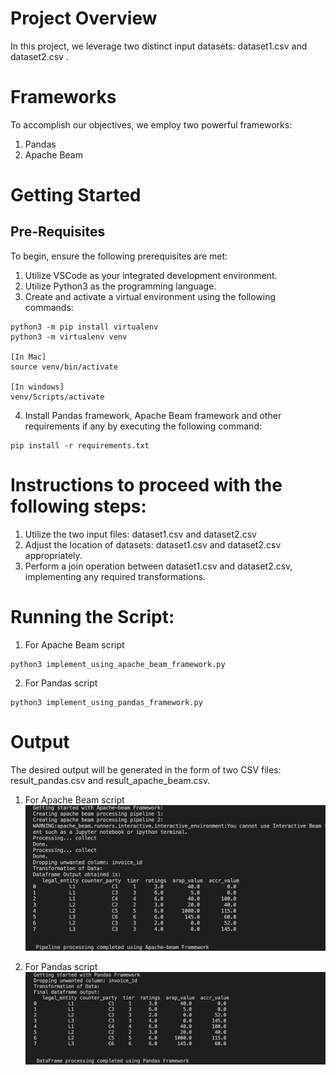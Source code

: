 # Project Overview

In this project, we leverage two distinct input datasets: dataset1.csv and dataset2.csv .

# Frameworks
To accomplish our objectives, we employ two powerful frameworks:

1. Pandas
2. Apache Beam

# Getting Started
## Pre-Requisites
To begin, ensure the following prerequisites are met:

1. Utilize VSCode as your integrated development environment.
2. Utilize Python3 as the programming language.
3. Create and activate a virtual environment using the following commands:
```
python3 -m pip install virtualenv
python3 -m virtualenv venv

[In Mac]
source venv/bin/activate

[In windows]
venv/Scripts/activate
```

4. Install Pandas framework, Apache Beam framework and other requirements if any by executing the following command:
```
pip install -r requirements.txt
```

# Instructions to proceed with the following steps:

1. Utilize the two input files: dataset1.csv and dataset2.csv
2. Adjust the location of datasets: dataset1.csv and dataset2.csv appropriately.
3. Perform a join operation between dataset1.csv and dataset2.csv, implementing any required transformations.

# Running the Script:
1. For Apache Beam script
```
python3 implement_using_apache_beam_framework.py
```
2. For Pandas script
```
python3 implement_using_pandas_framework.py  
```
# Output
The desired output will be generated in the form of two CSV files: result_pandas.csv and result_apache_beam.csv.

1. For Apache Beam script
![My Image](./output_apache-beam.png)





2. For Pandas script
![My Image](./output_pandas.png)